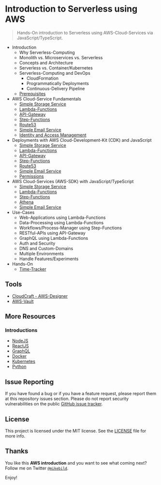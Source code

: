 # Introduction to Serverless using AWS

> Hands-On introduction to Serverless using AWS-Cloud-Services via JavaScript/TypeScript.

* Introduction
  * Why Serverless-Computing
  * Monolith vs. Microservices vs. Serverless
  * Concepts and Architecture
  * Serverless vs. Container/Kubernetes
  * Serverless-Computing and DevOps
    * CloudFormation
    * Programmatically Deployments
    * Continuous-Delivery Pipeline
  * [Prerequisites](prerequisites.md)
* AWS Cloud-Service Fundamentals
  * [Simple Storage Service](s3.md)
  * [Lambda-Functions](lambda-functions.md)
  * [API-Gateway](api-gateway.md)
  * [Step-Functions](step-functions.md)
  * [Route53](route53.md)
  * [Simple Email Service](ses.md)
  * [Identity and Access Management](iam.md)
* Deployments with AWS Cloud-Development-Kit (CDK) and JavaScript
  * [Simple Storage Service](cdk/s3.md)
  * [Lambda-Functions](cdk/lambda-functions.md)
  * [API-Gateway](cdk/api-gateway.md)
  * [Step-Functions](cdk/step-functions.md)
  * [Route53](cdk/route53.md)
  * [Simple Email Service](cdk/ses.md)
  * [Permissions](cdk/permissions.md)
* AWS Cloud-Services (AWS-SDK) with JavaScript/TypeScript
  * [Simple Storage Service](sdk/s3.md)
  * [Lambda-Functions](sdk/lambda-functions.md)
  * [Step-Functions](sdk/step-functions.md)
  * [Athena](sdk/athena.md)
  * [Simple Email Service](sdk/ses.md)
* Use-Cases
  * Web-Applications using Lambda-Functions
  * Data-Processing using Lambda-Functions
  * Workflows/Process-Manager using Step-Functions
  * RESTful-APIs using API-Gateway
  * GraphQL using Lambda-Functions
  * Auth and Security
  * DNS and Custom-Domains
  * Multiple Environments
  * Handle Features/Experiments
* Hands-On
  * [Time-Tracker](./examples/time-tracker/README.md)

## Tools

* [CloudCraft - AWS-Designer](https://cloudcraft.co)
* [AWS-Vault](https://github.com/99designs/aws-vault)

## More Resources

### Introductions

* [NodeJS](https://github.com/mikebild/introduction-nodejs)
* [ReactJS](https://github.com/mikebild/introduction-react)
* [GraphQL](https://github.com/mikebild/introduction-graphql)
* [Docker](https://github.com/mikebild/introduction-docker)
* [Kubernetes](https://github.com/mikebild/introduction-kubernetes)
* [Python](https://github.com/mikebild/introduction-python)

## Issue Reporting

If you have found a bug or if you have a feature request, please report them at
this repository issues section. Please do not report security vulnerabilities on
the public [GitHub issue tracker](https://github.com/mikebild/introduction-aws/issues).

## License

This project is licensed under the MIT license. See the [LICENSE](LICENSE) file
for more info.

## Thanks

You like this **AWS introduction** and you want to see what coming next?
Follow me on Twitter [`@mikebild`](https://twitter.com/mikebild).

Enjoy!